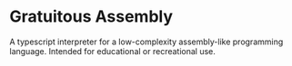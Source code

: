 # Gratuitous Assembly

A typescript interpreter for a low-complexity assembly-like programming language. Intended for educational or recreational use.
